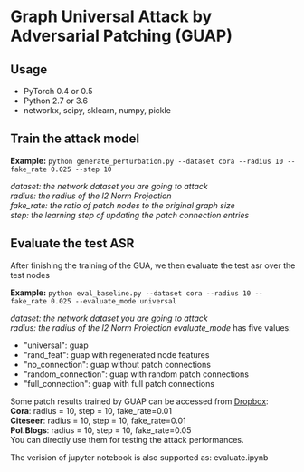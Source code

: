# Graph Universal Attack by Adversarial Patching (GUAP)

## Usage
* PyTorch 0.4 or 0.5 
* Python 2.7 or 3.6
* networkx, scipy, sklearn, numpy, pickle

## Train the attack model 

**Example:** ```python generate_perturbation.py --dataset cora --radius 10 --fake_rate 0.025 --step 10```

*dataset: the network dataset you are going to attack* \
*radius: the radius of the l2 Norm Projection* \
*fake_rate: the ratio of patch nodes to the original graph size* \
*step: the learning step of updating the patch connection entries*


## Evaluate the test ASR
After finishing the training of the GUA, we then evaluate the test asr over the test nodes 

**Example:** ```python eval_baseline.py --dataset cora --radius 10 --fake_rate 0.025 --evaluate_mode universal```

*dataset: the network dataset you are going to attack* \
*radius: the radius of the l2 Norm Projection*
*evaluate_mode* has five values: 
* "universal": guap
* "rand_feat": guap with regenerated node features
* "no_connection": guap without patch connections
* "random_connection": guap with random patch connections
* "full_connection": guap with full patch connections

Some patch results trained by GUAP can be accessed from [Dropbox](https://www.dropbox.com/sh/w6osydcz4y8wkme/AAAE8O_v2kZ1Ojt7m-g7Khi-a?dl=0): \
**Cora**: radius = 10, step = 10, fake_rate=0.01 \
**Citeseer**: radius = 10, step = 10, fake_rate=0.01 \
**Pol.Blogs**: radius = 10, step = 10, fake_rate=0.05 \
You can directly use them for testing the attack performances. 

 


The verision of jupyter notebook is also supported as: evaluate.ipynb

